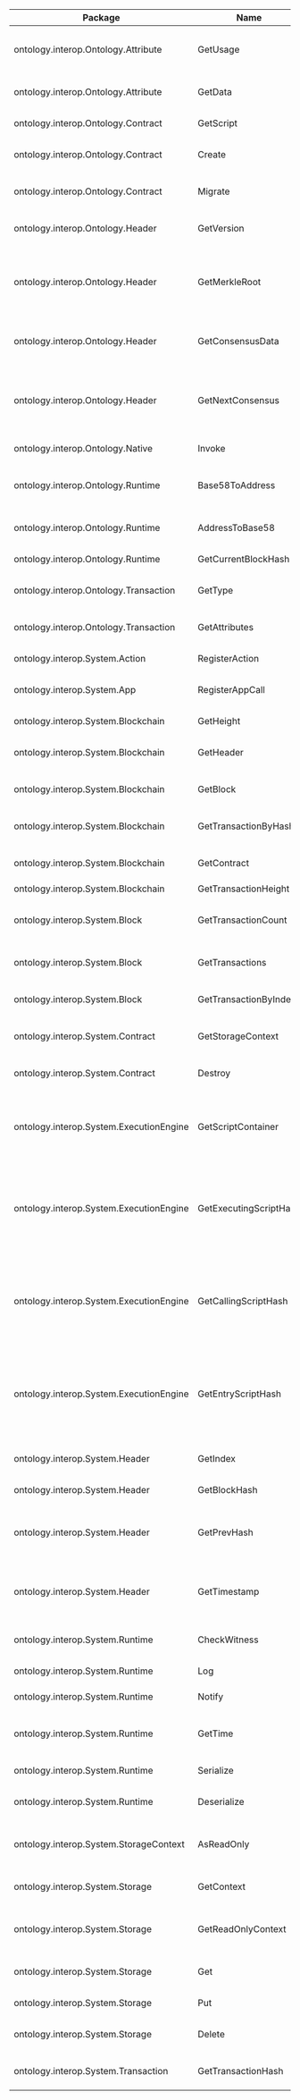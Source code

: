 | Package | Name | Parameter |      |
| ---- | ---- | ---- | ---- |
|           ontology.interop.Ontology.Attribute |                  GetUsage |                                   transaction_attr | get transaction attribute usage |
|           ontology.interop.Ontology.Attribute |                   GetData |                                   transaction_attr | get transaction attribute data |
|            ontology.interop.Ontology.Contract |                 GetScript |                                           contract | get contract script hash |
|            ontology.interop.Ontology.Contract |                    Create | script, parameter_list, return_type, properties, name, version, author, email, description | create a contract |
|            ontology.interop.Ontology.Contract |                   Migrate | script, parameter_list, return_type, properties, name, version, author, email, description | migrate  contract |
|              ontology.interop.Ontology.Header |                GetVersion |                                             header | get the version of header |
|              ontology.interop.Ontology.Header |             GetMerkleRoot |                                             header | get the merkle root of the transactions contained in the block |
|              ontology.interop.Ontology.Header |          GetConsensusData |                                             header | get the address of the consensus |
|              ontology.interop.Ontology.Header |          GetNextConsensus |                                             header | get the address where the next consensus will occur |
|              ontology.interop.Ontology.Native |                    Invoke |                   param,method,contractAddress,ver | invoke native contract |
|             ontology.interop.Ontology.Runtime |           Base58ToAddress |                                                arg | transfer base58 address to byte array |
|             ontology.interop.Ontology.Runtime |           AddressToBase58 |                                                arg | byte array address to base58 |
|             ontology.interop.Ontology.Runtime | GetCurrentBlockHash |                                                    | get current block hash |
|         ontology.interop.Ontology.Transaction |                   GetType |                                        transaction | get transaction type |
|         ontology.interop.Ontology.Transaction |             GetAttributes |                                        transaction | get transaction attributes |
|                ontology.interop.System.Action |            RegisterAction |                                  event_name, *args | register a notirfy event |
|                   ontology.interop.System.App |           RegisterAppCall |                         smart_contract_hash, *args | call other smart contract |
|            ontology.interop.System.Blockchain |                 GetHeight |                                                    | get height of block chain |
|            ontology.interop.System.Blockchain |                 GetHeader |                                     height_or_hash | get header by height or hash |
|            ontology.interop.System.Blockchain |                  GetBlock |                                     height_or_hash | get block by height or hash |
|            ontology.interop.System.Blockchain | GetTransactionByHash |                                               hash | get transaction by hash |
|            ontology.interop.System.Blockchain |               GetContract |                                        script_hash | get contract by script hash |
| ontology.interop.System.Blockchain | GetTransactionHeight | heigh of transaction |  |
|                 ontology.interop.System.Block |       GetTransactionCount |                                              block | get transaction count of block |
|                 ontology.interop.System.Block |           GetTransactions |                                              block | get transactions of block |
|                 ontology.interop.System.Block | GetTransactionByIndex |                                       block, index | get the transaction by index |
|              ontology.interop.System.Contract |         GetStorageContext |                                           contract | get contract storage context |
|              ontology.interop.System.Contract |                   Destroy |                                                    | destroy current contract(self) |
|       ontology.interop.System.ExecutionEngine |        GetScriptContainer |                                                    | get the current script container of a smart contract execution |
|       ontology.interop.System.ExecutionEngine |    GetExecutingScriptHash |                                                    | get the hash of the script ( smart contract ) which is currently being executed |
|       ontology.interop.System.ExecutionEngine |      GetCallingScriptHash |                                                    | get the hash of the script ( smart contract ) which began execution of the current script. |
|       ontology.interop.System.ExecutionEngine |        GetEntryScriptHash |                                                    | get the hash of the script ( smart contract ) which began execution of the smart contract. |
|                ontology.interop.System.Header |                  GetIndex |                                             header | get the height/index of header |
|                ontology.interop.System.Header |       GetBlockHash |                                             header | get the hash of header |
|                ontology.interop.System.Header |               GetPrevHash |                                             header | get the hash of the previous header in the blockchain        |
|                ontology.interop.System.Header |              GetTimestamp |                                             header | get the timestamp of when the header was created |
|               ontology.interop.System.Runtime |              CheckWitness |                                     hash_or_pubkey | check the witness of address |
|               ontology.interop.System.Runtime |                       Log |                                            message | print log on node |
|               ontology.interop.System.Runtime |                    Notify |                                                arg | add notify to event |
|               ontology.interop.System.Runtime |                   GetTime |                                                    | get timestamp of most recent block |
|               ontology.interop.System.Runtime |                 Serialize |                                               item | serialize item to byte array |
|               ontology.interop.System.Runtime |               Deserialize |                                               item | deserialize byte array to item |
|        ontology.interop.System.StorageContext |                AsReadOnly |                                                    | Convert Storage Context to ReadOnly |
|               ontology.interop.System.Storage |                GetContext |                                                    | get the storage context |
|               ontology.interop.System.Storage |        GetReadOnlyContext |                                                    | get the readOnly Storage Context |
|               ontology.interop.System.Storage |                       Get |                                       context, key | get the storage by key |
|               ontology.interop.System.Storage |                       Put |                                context, key, value | put the key-value storage |
|               ontology.interop.System.Storage |                    Delete |                                       context, key | delete storage by key |
|           ontology.interop.System.Transaction | GetTransactionHash |                                        transaction | Get the Transaction of hash |



